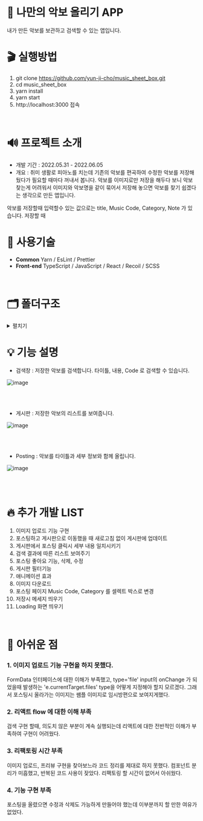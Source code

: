 # 🎼 나만의 악보 올리기 APP
내가 만든 악보를 보관하고 검색할 수 있는 앱입니다.
<br/>

# 🎬 실행방법 
1. git clone https://github.com/yun-ji-cho/music_sheet_box.git
2. cd music_sheet_box
3. yarn install
4. yarn start
5. http://localhost:3000 접속
<br/>

# 🔊 프로젝트 소개
- 개발 기간 : 2022.05.31 - 2022.06.05
- 개요 : 취미 생활로 피아노를 치는데 기존의 악보를 편곡하여 수정한 악보를 저장해 뒀다가 필요할 때마다 꺼내서 봅니다.
악보를 이미지로만 저장을 해두다 보니 악보 찾는게 어려워서 이미지와 악보명을 같이 묶어서 저장해 놓으면 악보를 찾기 쉽겠다는 생각으로 만든 앱입니다.  

악보를 저장할때 입력할수 있는 값으로는 title, Music Code, Category, Note 가 있습니다.
저장할 때 
<br/>

# 🔧 사용기술
* <b>Common</b> Yarn / EsLint / Prettier
* <b>Front-end</b> TypeScript / JavaScript / React / Recoil / SCSS 
<br/>

# 🗂️ 폴더구조
<details markdown="1">
<summary>펼치기</summary>

```
src
 ┣ assets
 ┃ ┣ images
 ┃ ┃ ┗ 1.jpg
 ┃ ┗ svgs
 ┃ ┃ ┣ chevron_left.svg
 ┃ ┃ ┣ close.svg
 ┃ ┃ ┣ download.svg
 ┃ ┃ ┣ file_image.svg
 ┃ ┃ ┣ gnb_list.svg
 ┃ ┃ ┣ gnb_search.svg
 ┃ ┃ ┣ gnb_upload.svg
 ┃ ┃ ┣ header_envelope.svg
 ┃ ┃ ┣ header_save-box.svg
 ┃ ┃ ┣ header_share.svg
 ┃ ┃ ┣ heart.svg
 ┃ ┃ ┣ index.js
 ┃ ┃ ┣ logo.svg
 ┃ ┃ ┗ plus.svg
 ┣ components
 ┃ ┣ Button
 ┃ ┃ ┣ button.module.scss
 ┃ ┃ ┗ Button.tsx
 ┃ ┣ GNB
 ┃ ┃ ┣ gnb.module.scss
 ┃ ┃ ┗ GNB.tsx
 ┃ ┣ Header
 ┃ ┃ ┣ header.module.scss
 ┃ ┃ ┗ Header.tsx
 ┃ ┣ Layout
 ┃ ┃ ┣ layout.module.scss
 ┃ ┃ ┗ Layout.tsx
 ┃ ┣ Modal
 ┃ ┃ ┣ ConfirmModal
 ┃ ┃ ┃ ┣ confirmModal.module.scss
 ┃ ┃ ┃ ┗ ConfirmModal.tsx
 ┃ ┃ ┣ ItemViewModal
 ┃ ┃ ┃ ┣ ItemViewModal.module.scss
 ┃ ┃ ┃ ┗ ItemViewModal.tsx
 ┃ ┃ ┗ Potal.tsx
 ┃ ┗ gnb.module.scss
 ┣ data
 ┃ ┗ data.ts
 ┣ hooks
 ┃ ┣ worker
 ┃ ┃ ┣ index.tsx
 ┃ ┃ ┣ useAxios.tsx
 ┃ ┃ ┗ useAxiosCore.tsx
 ┃ ┗ index.tsx
 ┣ pages
 ┃ ┣ Board
 ┃ ┃ ┣ Item
 ┃ ┃ ┃ ┣ item.module.scss
 ┃ ┃ ┃ ┗ Item.tsx
 ┃ ┃ ┣ board.module.scss
 ┃ ┃ ┗ Board.tsx
 ┃ ┣ Search
 ┃ ┃ ┣ search.module.scss
 ┃ ┃ ┗ Search.tsx
 ┃ ┗ Upload
 ┃ ┃ ┣ upload.module.scss
 ┃ ┃ ┗ Upload.tsx
 ┣ recoil
 ┃ ┗ music.atom.ts
 ┣ routes
 ┃ ┣ index.jsx
 ┃ ┗ Routes.module.scss
 ┣ service
 ┃ ┗ getMusicSheetApi.ts
 ┣ styles
 ┃ ┣ base
 ┃ ┃ ┣ _fonts.scss
 ┃ ┃ ┣ _more.scss
 ┃ ┃ ┗ _reset.scss
 ┃ ┣ constants
 ┃ ┃ ┣ _colors.scss
 ┃ ┃ ┣ _levels.scss
 ┃ ┃ ┗ _sizes.scss
 ┃ ┣ mixins
 ┃ ┃ ┣ _animation.scss
 ┃ ┃ ┣ _flexbox.scss
 ┃ ┃ ┣ _position.scss
 ┃ ┃ ┣ _responsive.scss
 ┃ ┃ ┣ _typography.scss
 ┃ ┃ ┗ _visual.scss
 ┃ ┣ index.js
 ┃ ┗ index.scss
 ┣ types
 ┃ ┗ index.ts
 ┣ utils
 ┃ ┗ axios.ts
 ┣ index.tsx
 ┣ logo.svg
 ┣ react-app-env.d.ts
 ┣ reportWebVitals.ts
 ┗ setupTests.ts
```
<br/>
</details>

# 💡 기능 설명
* 검색창 : 저장한 악보를 검색합니다. 타이틀, 내용, Code 로 검색할 수 있습니다. 

![image](https://user-images.githubusercontent.com/73115315/172043672-a87261ae-ba3c-4637-a1e8-ee53e7f3cf28.png)

<br/><br/>

* 게시판 : 저장한 악보의 리스트를 보여줍니다. 

![image](https://user-images.githubusercontent.com/73115315/172043500-b776645a-f52d-4fdc-89eb-e9376c431b69.png)

<br/><br/>

* Posting : 악보를 타이틀과 세부 정보와 함께 올립니다.

![image](https://user-images.githubusercontent.com/73115315/172043544-4e767059-c324-4263-ab9b-50a0e517c814.png)

<br/><br/>

# 🔥 추가 개발 LIST
1. 이미지 업로드 기능 구현
2. 포스팅하고 게시판으로 이동했을 때 새로고침 없이 게시판에 업데이트 
3. 게시판에서 포스팅 클릭시 세부 내용 일치시키기
4. 검색 결과에 따른 리스트 보여주기
5. 포스팅 좋아요 기능, 삭제, 수정
6. 게시판 필터기능
7. 애니메이션 효과
8. 이미지 다운로드
9. 포스팅 페이지 Music Code, Category 를 셀렉트 박스로 변경
10. 저장시 메세지 띄우기
11. Loading 화면 띄우기

<br/>

# 🥲 아쉬운 점
### 1. 이미지 업로드 기능 구현을 하지 못했다.
FormData 인터페이스에 대한 이해가 부족했고, type='file' input의 onChange 가 되었을때 발생하는 'e.currentTarget.files' type을 어떻게 지정해야 할지
모르겠다. 그래서 포스팅시 올라가는 이미지는 쌤플 이미지로 임시방편으로 보여지게했다.
### 2. 리액트 flow 에 대한 이해 부족
검색 구현 할때, 의도치 않은 부분이 계속 실행되는데 리액트에 대한 전반적인 이해가 부족하여 구현이 어려웠다.
### 3. 리팩토링 시간 부족
이미지 업로드, 프리뷰 구현을 찾아보느라 코드 정리를 제대로 하지 못했다. 컴포넌트 분리가 미흡했고, 반복된 코드 사용이 잦았다. 리팩토링 할 시간이 없어서 아쉬웠다.
### 4. 기능 구현 부족
포스팅을 올렸으면 수정과 삭제도 가능하게 만들어야 했는데 이부분까지 할 만한 여유가 없었다.


